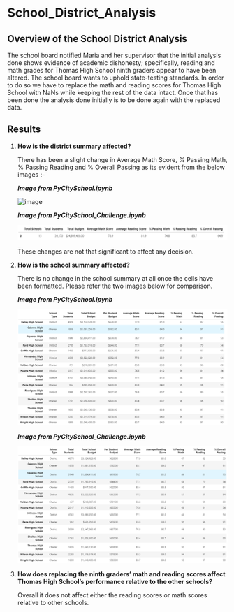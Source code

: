 # School_District_Analysis

## Overview of the School District Analysis
The school board notified Maria and her supervisor that the initial analysis done shows evidence of academic dishonesty; specifically, reading and math grades for Thomas High School ninth graders appear to have been altered. The school board wants to uphold state-testing standards. In order to do so we have to replace the math and reading scores for Thomas High School with NaNs while keeping the rest of the data intact. Once that has been done the analysis done initially is to be done again with the replaced data.

## Results

1. **How is the district summary affected?**

   There has been a slight change in Average Math Score, % Passing Math, % Passing Reading and % Overall Passing as its evident from the below images :-
   
   ***Image from PyCitySchool.ipynb***
   
   ![image](https://user-images.githubusercontent.com/80116407/118366194-b5bc2080-b56d-11eb-951a-3120a7bee23b.png)

   ***Image from PyCitySchool_Challenge.ipynb***
   
   ![District_Summary_post_THS_slicendice](https://github.com/yashodhan1202/School_District_Analysis/blob/main/District_Summary_post_THS_slicendice.png)
   
   These changes are not that significant to affect any decision.

2. **How is the school summary affected?**

   There is no change in the school summary at all once the cells have been formatted. Please refer the two images below for comparison.
   
   ***Image from PyCitySchool.ipynb***
   
   ![image](https://github.com/yashodhan1202/School_District_Analysis/blob/main/School_Summary_PreTHS.png)
   
   ***Image from PyCitySchool_Challenge.ipynb***
   
   ![image](https://github.com/yashodhan1202/School_District_Analysis/blob/main/School_Summary_PostTHS.png)
   
3. **How does replacing the ninth graders’ math and reading scores affect Thomas High School’s performance relative to the other schools?**

   Overall it does not affect either the reading scores or math scores relative to other schools.
   
   
